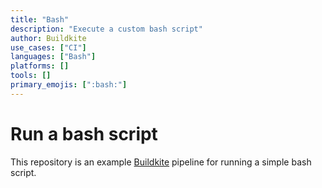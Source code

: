 ```yaml
---
title: "Bash"
description: "Execute a custom bash script"
author: Buildkite
use_cases: ["CI"]
languages: ["Bash"]
platforms: []
tools: []
primary_emojis: [":bash:"]
---
```


# Run a bash script

This repository is an example [Buildkite](https://buildkite.com/) pipeline for running a simple bash script.
